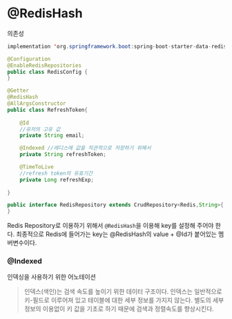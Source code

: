# @RedisHash



의존성

```java
implementation 'org.springframework.boot:spring-boot-starter-data-redis'
```



```java
@Configuration
@EnableRedisRepositories
public class RedisConfig {
}
```



```java
@Getter
@RedisHash
@AllArgsConstructor
public class RefreshToken{
    
    @Id
    //유저의 고유 값
    private String email;

    @Indexed //레디스에 값을 직관적으로 저장하기 위해서
    private String refreshToken;

    @TimeToLive
    //refresh token의 유효기간
    private Long refreshExp;
    
}
```



```java
public interface RedisRepository extends CrudRepository<Redis,String>{
}
```





Redis Repository로 이용하기 위해서 `@RedisHash`을 이용해 key를 설정해 주어야 한다. 최종적으로 Redis에 들어가는 key는 @RedisHash의 value + @Id가 붙어있는 멤버변수이다.





### @Indexed

인덱싱을 사용하기 위한 어노테이션

> 인덱스(색인)는 검색 속도를 높이기 위한 데이터 구조이다. 인덱스는 일반적으로 키-필드로 이루어져 있고 테이블에 대한 세부 정보를 가지지 않는다. 별도의 세부 정보의 이용없이 키 값을 기초로 하기 때문에 검색과 정렬속도를 향상시킨다. 